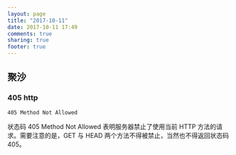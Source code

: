 ```yaml
---
layout: page
title: "2017-10-11"
date: 2017-10-11 17:49
comments: true
sharing: true
footer: true
---
```


## 聚沙

### 405 http

```
405 Method Not Allowed
```

状态码 405 Method Not Allowed 表明服务器禁止了使用当前 HTTP 方法的请求。需要注意的是，GET 与 HEAD 两个方法不得被禁止，当然也不得返回状态码 405。
